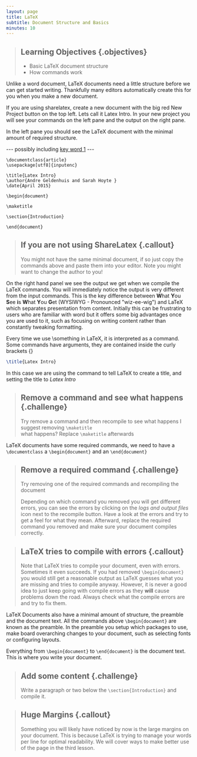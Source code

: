 ```yaml
---
layout: page
title: LaTeX
subtitle: Document Structure and Basics
minutes: 10
---
```

> ## Learning Objectives {.objectives}
>
> * Basic LaTeX document structure
> * How commands work

Unlike a word document, LaTeX documents need a little structure before
we can get started writing.  Thankfully many editors automatically create 
this for you when you make a new document.

If you are using sharelatex, create a new document with the big red 
New Project button on the top left.  Lets call it Latex Intro.
In your new project you will see your commands on the left pane and the 
output on the right pane.

In the left pane you should see the LaTeX document with the minimal amount
of required structure.



--- possibly including [key word 1](reference.html#key-word-1) ---



~~~ {.latex}
\documentclass{article}
\usepackage[utf8]{inputenc}

\title{Latex Intro}
\author{Andre Geldenhuis and Sarah Hoyte }
\date{April 2015}

\begin{document}

\maketitle

\section{Introduction}

\end{document}
~~~

> ## If you are not using ShareLatex {.callout}
>
> You might not have the same minimal document, if so just copy the commands
> above and paste them into your editor.  Note you might want to change
> the author to you!

On the right hand panel we see the output we get when we compile the LaTeX
commands.  You will immediately notice the output is very different from the
input commands.  This is the key difference between **W**hat **Y**ou 
**S**ee **i**s **W**hat **Y**ou **G**et  (WYSIWYG - Pronounced "wiz-ee-wig")
and LaTeX which separates presentation from content.  Initially this can 
be frustrating to users who are familiar with word but it offers some big
advantages once you are used to it, such as focusing on writing content rather
than constantly tweaking formatting.

Every time we use \something in LaTeX, it is interpreted as a command. 
Some commands have arguments, they are contained inside the curly brackets {}
```latex
\title{Latex Intro}
```  
In this case we are using the command to tell LaTeX to create a title, 
and setting the title to *Latex Intro*

> ## Remove a command and see what happens {.challenge}
>
> Try remove a command and then recompile to see what happens
> I suggest removing `\maketitle`  
> what happens?  Replace `\maketitle` afterwards

LaTeX documents have some required commands, we need to have a 
`\documentclass` a `\begin{document}` and an `\end{document}`

> ## Remove a required command {.challenge}
>
> Try removing one of the required commands and recompiling the document
> 
> Depending on which command you removed you will get different errors,
> you can see the errors by clicking on the *logs and output files* icon
> next to the recompile button.  Have a look at the errors and try to
> get a feel for what they mean.  Afterward, replace the required command
> you removed and make sure your document compiles correctly.

> ## LaTeX tries to compile with errors {.callout}
>
> Note that LaTeX tries to compile your document, even with errors.  Sometimes
> it even succeeds.  If you had removed `\begin{document}` you would still
> get a reasonable output as LaTeX guesses what you are missing and tries
> to compile anyway.  However, it is never a good idea to just keep going
> with compile errors as they **will** cause problems down the road.
> Always check what the compile errors are and try to fix them.

LaTeX Documents also have a minimal amount of structure, the preamble and the
document text.  All the commands above `\begin{document}` are known as the preamble. In 
the preamble you setup which packages to use, make board overarching
changes to your document, such as selecting fonts or configuring layouts.   

Everything from `\begin{document}` to `\end{document}` is 
the document text.  This is where you write your document.

> ## Add some content {.challenge}
>
> Write a paragraph or two below the `\section{Introduction}` and compile
> it.

> ## Huge Margins {.callout}
>
> Something you will likely have noticed by now is the large margins on your
> document.  This is because LaTeX is trying to manage your words per line
> for optimal readability.  We will cover ways to make better use of the
> page in the third lesson.




